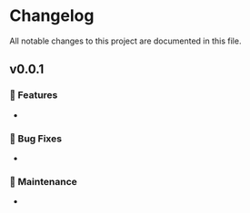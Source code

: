# Changelog

All notable changes to this project are documented in this file.

## v0.0.1

### 🚀 Features

- 

### 🐛 Bug Fixes

- 

### 🧰 Maintenance

- 
